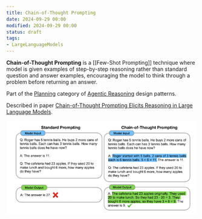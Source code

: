 ```yaml
---
title: Chain-of-Thought Prompting
date: 2024-09-29 00:00
modified: 2024-09-29 00:00
status: draft
tags:
- LargeLanguageModels
---
```


**Chain-of-Thought Prompting** is a [[Few-Shot Prompting]] technique where model is given examples of step-by-step reasoning rather than standard question and answer examples, encouraging the model to think through a problem before returning an answer.

Part of the [Planning](planning.md) category of [Agentic Reasoning](agentic-reasoning.md) design patterns.

Described in paper [Chain-of-Thought Prompting Elicits Reasoning in Large Language Models](../../../reference/chain-of-thought-prompting-elicits-reasoning-in-large-language-models.md).

![Chain-of-Thought Example](../_media/chain-of-thought-prompting.png)
